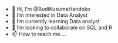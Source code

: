 - 👋 Hi, I’m @BudiKusumaHandoko
- 👀 I’m interested in Data Analyst
- 🌱 I’m currently learning Data analyst
- 💞️ I’m looking to collaborate on SQL and R
- 📫 How to reach me ...

<!---
DoSanHan/DoSanHan is a ✨ special ✨ repository because its `README.md` (this file) appears on your GitHub profile.
You can click the Preview link to take a look at your changes.
--->

